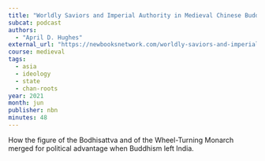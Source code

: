 ```yaml
---
title: "Worldly Saviors and Imperial Authority in Medieval Chinese Buddhism"
subcat: podcast
authors:
  - "April D. Hughes"
external_url: "https://newbooksnetwork.com/worldly-saviors-and-imperial-authority-in-medieval-chinese-buddhism"
course: medieval
tags:
  - asia
  - ideology
  - state
  - chan-roots
year: 2021
month: jun
publisher: nbn
minutes: 48
---
```


How the figure of the Bodhisattva and of the Wheel-Turning Monarch merged for political advantage when Buddhism left India.
